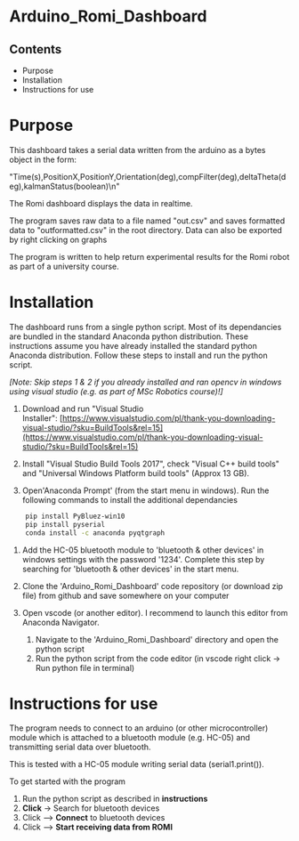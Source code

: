 ﻿# Arduino_Romi_Dashboard

## Contents

- Purpose
- Installation
- Instructions for use

# Purpose

This dashboard takes a serial data written from the arduino as a bytes object in the form:

"Time(s),PositionX,PositionY,Orientation(deg),compFilter(deg),deltaTheta(deg),kalmanStatus(boolean)\n"

The Romi dashboard displays the data in realtime.

The program saves raw data to a file named "out.csv" and saves formatted data to "outformatted.csv" in the root directory. Data can also be exported by right clicking on graphs

The program is written to help return experimental results for the Romi robot as part of a university course.

# Installation

The dashboard runs from a single python script. Most of its dependancies are bundled in the standard Anaconda python distribution. These instructions assume you have already installed the standard python Anaconda distribution. Follow these steps to install and run the python script.

*[Note: Skip steps 1 & 2 if you already installed and ran opencv in windows using visual studio (e.g. as part of MSc Robotics course)!]*

1. Download and run "Visual Studio Installer": [https://www.visualstudio.com/pl/thank-you-downloading-visual-studio/?sku=BuildTools&rel=15](https://www.visualstudio.com/pl/thank-you-downloading-visual-studio/?sku=BuildTools&rel=15)

2. Install "Visual Studio Build Tools 2017", check "Visual C++ build tools" and "Universal Windows Platform build tools" (Approx 13 GB).

3. Open'Anaconda Prompt' (from the start menu in windows). Run the following commands to install the additional dependancies
   
``` bash
    pip install PyBluez-win10
    pip install pyserial
    conda install -c anaconda pyqtgraph
```

1. Add the HC-05 bluetooth module to 'bluetooth & other devices' in windows settings with the password '1234'. Complete this step by searching for 'bluetooth & other devices' in the start menu.
   
2. Clone the 'Arduino_Romi_Dashboard' code repository (or download zip file) from github and save somewhere on your computer

3. Open vscode (or another editor). I recommend to launch this editor from Anaconda Navigator.
   1. Navigate to the 'Arduino_Romi_Dashboard' directory and open the python script
   2. Run the python script from the code editor (in vscode right click -> Run python file in terminal)


# Instructions for use

The program needs to connect to an arduino (or other microcontroller) module which is attached to a bluetooth module (e.g. HC-05) and transmitting serial data over bluetooth.

This is tested with a HC-05 module writing serial data (serial1.print()).

To get started with the program

1. Run the python script as described in **instructions**
2. **Click** -> Search for bluetooth devices
3. Click --> **Connect** to bluetooth devices
4. Click --> **Start receiving data from ROMI**
